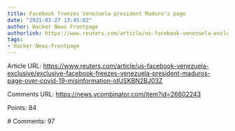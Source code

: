 ```yaml
---
title: Facebook freezes Venezuela president Maduro's page
date: "2021-03-27 13:45:02"
author: Hacker News Frontpage
authorlink: https://www.reuters.com/article/us-facebook-venezuela-exclusive/exclusive-facebook-freezes-venezuela-president-maduros-page-over-covid-19-misinformation-idUSKBN2BJ03Z
tags:
- Hacker-News-Frontpage
---
```


<p>Article URL: <a href="https://www.reuters.com/article/us-facebook-venezuela-exclusive/exclusive-facebook-freezes-venezuela-president-maduros-page-over-covid-19-misinformation-idUSKBN2BJ03Z">https://www.reuters.com/article/us-facebook-venezuela-exclusive/exclusive-facebook-freezes-venezuela-president-maduros-page-over-covid-19-misinformation-idUSKBN2BJ03Z</a></p>
<p>Comments URL: <a href="https://news.ycombinator.com/item?id=26602243">https://news.ycombinator.com/item?id=26602243</a></p>
<p>Points: 84</p>
<p># Comments: 97</p>
